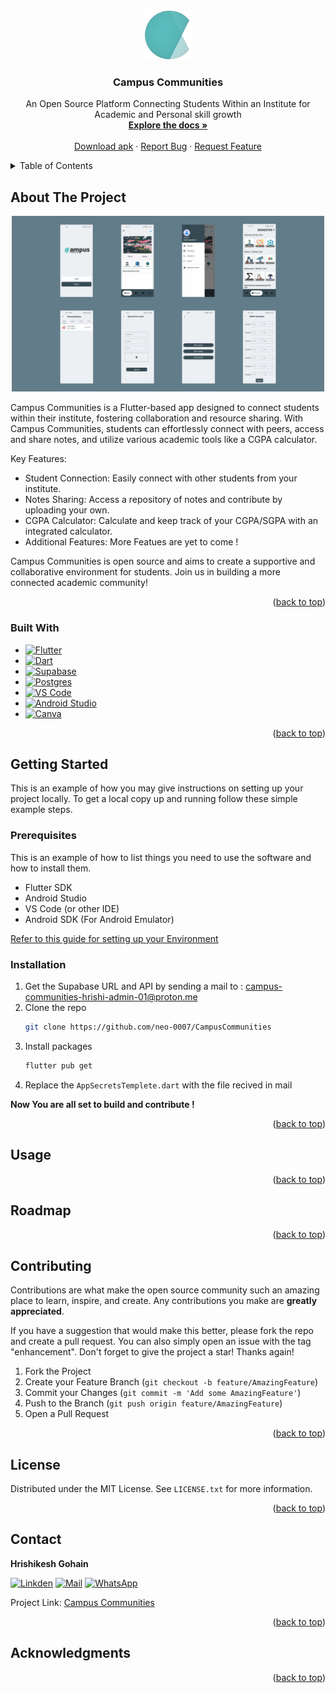 <a id="readme-top"></a>




<!-- PROJECT LOGO -->
<br />
<div align="center">
  <a href="https://github.com/github_username/repo_name">
    <img src="docs\images\campus_communities_logo-removebg.png" alt="Logo" width="80" height="80">
  </a>

<h3 align="center">Campus Communities</h3>

  <p align="center">
    An Open Source Platform Connecting Students Within an Institute for Academic and Personal skill growth 
    <br />
    <a href="https://github.com/neo-0007/CampusCommunities.git"><strong>Explore the docs »</strong></a>
    <br />
    <br />
    <a href="#https://github.com/neo-0007/CampusCommunities/releases/download/v1.0.0-beta/CampusCommunities-v1.0.0-beta.apk">Download apk</a>
    ·
    <a href="https://github.com/neo-0007/CampusCommunities/issues/new">Report Bug</a>
    ·
    <a href="https://github.com/neo-0007/CampusCommunities/issues/new">Request Feature</a>
  </p>
</div>



<!-- TABLE OF CONTENTS -->
<details>
  <summary>Table of Contents</summary>
  <ol>
    <li>
      <a href="#about-the-project">About The Project</a>
      <ul>
        <li><a href="#built-with">Built With</a></li>
      </ul>
    </li>
    <li>
      <a href="#getting-started">Getting Started</a>
      <ul>
        <li><a href="#prerequisites">Prerequisites</a></li>
        <li><a href="#installation">Installation</a></li>
      </ul>
    </li>
    <li><a href="#usage">Usage</a></li>
    <li><a href="#roadmap">Roadmap</a></li>
    <li><a href="#contributing">Contributing</a></li>
    <li><a href="#license">License</a></li>
    <li><a href="#contact">Contact</a></li>
    <li><a href="#acknowledgments">Acknowledgments</a></li>
  </ol>
</details>



<!-- ABOUT THE PROJECT -->
## About The Project

<div align="center">
<img src="docs\app_screenshots_op\app_screenshots.jpg" alt="App Overview" width="500">
</div>

Campus Communities is a Flutter-based app designed to connect students within their institute, fostering collaboration and resource sharing. With Campus Communities, students can effortlessly connect with peers, access and share notes, and utilize various academic tools like a CGPA calculator.

Key Features:
- Student Connection: Easily connect with other students from your institute.
- Notes Sharing: Access a repository of notes and contribute by uploading your own.
- CGPA Calculator: Calculate and keep track of your CGPA/SGPA with an integrated calculator.
- Additional Features: More Featues are yet to come !

Campus Communities is open source and aims to create a supportive and collaborative environment for students. Join us in building a more connected academic community!

<p align="right">(<a href="#readme-top">back to top</a>)</p>



### Built With


* [![Flutter][flutter-shield]][flutter-url]
* [![Dart][dart-shield]][dart-url]
* [![Supabase][supabase-shield]][supabase-url]
* [![Postgres][postgres-shield]][postgres-url]
* [![VS Code][vscode-shield]][vscode-url]
* [![Android Studio][androidstudio-shield]][androidstudio-url]
* [![Canva][canva-shield]][androidstudio-url]


<p align="right">(<a href="#readme-top">back to top</a>)</p>



<!-- GETTING STARTED -->
## Getting Started

This is an example of how you may give instructions on setting up your project locally.
To get a local copy up and running follow these simple example steps.

### Prerequisites

This is an example of how to list things you need to use the software and how to install them.
* Flutter SDK
* Android Studio
* VS Code (or other IDE)
* Android SDK (For Android Emulator)

[Refer to this guide for setting up your Environment](https://docs.flutter.dev/get-started/install)

### Installation

1. Get the Supabase URL and API by sending a mail to : campus-communities-hrishi-admin-01@proton.me
2. Clone the repo
   ```sh
   git clone https://github.com/neo-0007/CampusCommunities
   ```
3. Install packages
   ```sh
   flutter pub get
   ```
4. Replace the `AppSecretsTemplete.dart` with the file recived in mail

**Now You are all set to build and contribute !**

<p align="right">(<a href="#readme-top">back to top</a>)</p>



<!-- USAGE EXAMPLES -->
## Usage



<p align="right">(<a href="#readme-top">back to top</a>)</p> 



<!-- ROADMAP -->
## Roadmap

<!-- - [ ] Feature 1
- [ ] Feature 2
- [ ] Feature 3
    - [ ] Nested Feature

See the [open issues](https://github.com/github_username/repo_name/issues) for a full list of proposed features (and known issues). -->

<p align="right">(<a href="#readme-top">back to top</a>)</p>



<!-- CONTRIBUTING -->
## Contributing

Contributions are what make the open source community such an amazing place to learn, inspire, and create. Any contributions you make are **greatly appreciated**.

If you have a suggestion that would make this better, please fork the repo and create a pull request. You can also simply open an issue with the tag "enhancement".
Don't forget to give the project a star! Thanks again!

1. Fork the Project
2. Create your Feature Branch (`git checkout -b feature/AmazingFeature`)
3. Commit your Changes (`git commit -m 'Add some AmazingFeature'`)
4. Push to the Branch (`git push origin feature/AmazingFeature`)
5. Open a Pull Request

<p align="right">(<a href="#readme-top">back to top</a>)</p>



<!-- LICENSE -->
## License

Distributed under the MIT License. See `LICENSE.txt` for more information.

<p align="right">(<a href="#readme-top">back to top</a>)</p>



<!-- CONTACT -->
## Contact

**Hrishikesh Gohain**

[![Linkden][linkden-shield]][linkden-profile-hrishi]
[![Mail][protonmail-shield]][protonmail-link]
[![WhatsApp][whatsapp-shield]][whatsapp-link]

Project Link: [Campus Communities](https://github.com/neo-0007/CampusCommunities)

<p align="right">(<a href="#readme-top">back to top</a>)</p>



<!-- ACKNOWLEDGMENTS -->
## Acknowledgments

<!-- * []()
* []()
* []() -->

<p align="right">(<a href="#readme-top">back to top</a>)</p>



<!-- MARKDOWN LINKS & IMAGES -->
[flutter-shield]:https://img.shields.io/badge/Flutter-02569B?style=for-the-badge&logo=flutter&logoColor=white
[flutter-url]:https://flutter.dev/
[postgres-shield]:https://img.shields.io/badge/PostgreSQL-316192?style=for-the-badge&logo=postgresql&logoColor=white
[postgres-url]:https://www.postgresql.org/
[supabase-shield]:https://img.shields.io/badge/Supabase-181818?style=for-the-badge&logo=supabase&logoColor=white
[supabase-url]:https://supabase.com/
[canva-shield]:https://img.shields.io/badge/Canva-%2300C4CC.svg?&style=for-the-badge&logo=Canva&logoColor=white
[vscode-shield]:https://img.shields.io/badge/Visual_Studio_Code-0078D4?style=for-the-badge&logo=visual%20studio%20code&logoColor=white
[vscode-url]:https://code.visualstudio.com/
[androidstudio-url]:https://developer.android.com/studio
[androidstudio-shield]:https://img.shields.io/badge/Android_Studio-3DDC84?style=for-the-badge&logo=android-studio&logoColor=white
[android-shield]:https://img.shields.io/badge/Android-3DDC84?style=for-the-badge&logo=android&logoColor=white
[dart-shield]:https://img.shields.io/badge/Dart-0175C2?style=for-the-badge&logo=dart&logoColor=white
[dart-url]:https://dart.dev/
[product-screenshot]: docs\app_screenshots_op\app_screenshots.jpg
[linkden-shield]:https://img.shields.io/badge/LinkedIn-0077B5?style=for-the-badge&logo=linkedin&logoColor=white
[linkden-profile-hrishi]:https://www.linkedin.com/in/hrishiii/
[protonmail-shield]:https://img.shields.io/badge/ProtonMail-8B89CC?style=for-the-badge&logo=protonmail&logoColor=white
[protonmail-link]:mailto:campus-communities-hrishi-admin-01@proton.me
[whatsapp-shield]:https://img.shields.io/badge/WhatsApp-25D366?style=for-the-badge&logo=whatsapp&logoColor=white
[whatsapp-link]:https://wa.me/919864846433